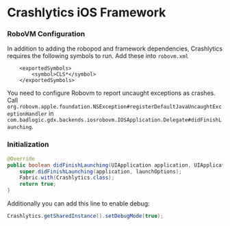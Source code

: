# Crashlytics iOS Framework

### RoboVM Configuration
In addition to adding the robopod and framework dependencies, Crashlytics requires the following symbols to run. Add these into `robovm.xml`

```
    <exportedSymbols>
        <symbol>CLS*</symbol>
    </exportedSymbols>
```

You need to configure Robovm to report uncaught exceptions as crashes. Call `org.robovm.apple.foundation.NSException#registerDefaultJavaUncaughtExceptionHandler` in `com.badlogic.gdx.backends.iosrobovm.IOSApplication.Delegate#didFinishLaunching`.

### Initialization
```java
@Override
public boolean didFinishLaunching(UIApplication application, UIApplicationLaunchOptions launchOptions) {
    super.didFinishLaunching(application, launchOptions);
    Fabric.with(Crashlytics.class);
    return true;
}
```
Additionally you can add this line to enable debug:
```java
Crashlytics.getSharedInstance().setDebugMode(true);
```
